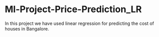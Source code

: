 # Ml-Project-Price-Prediction_LR
In this project we have used linear regression for predicting the cost of houses in Bangalore.
